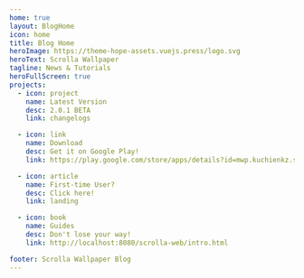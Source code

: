 ```yaml
---
home: true
layout: BlogHome
icon: home
title: Blog Home
heroImage: https://theme-hope-assets.vuejs.press/logo.svg
heroText: Scrolla Wallpaper
tagline: News & Tutorials
heroFullScreen: true
projects:
  - icon: project
    name: Latest Version
    desc: 2.0.1 BETA
    link: changelogs

  - icon: link
    name: Download
    desc: Get it on Google Play!
    link: https://play.google.com/store/apps/details?id=mwp.kuchienkz.scrolla_wallpaper

  - icon: article
    name: First-time User?
    desc: Click here!
    link: landing

  - icon: book
    name: Guides
    desc: Don't lose your way!
    link: http://localhost:8080/scrolla-web/intro.html

footer: Scrolla Wallpaper Blog
---
```

